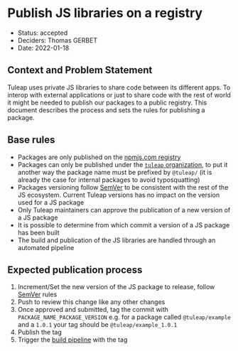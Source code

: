 # Publish JS libraries on a registry

* Status: accepted
* Deciders: Thomas GERBET
* Date: 2022-01-18

## Context and Problem Statement

Tuleap uses private JS libraries to share code between its different apps. To interop with external applications or just
to share code with the rest of world it might be needed to publish our packages to a public registry. This document
describes the process and sets the rules for publishing a package.

## Base rules

* Packages are only published on the [npmjs.com registry](https://www.npmjs.com/)
* Packages can only be published under the [`tuleap` organization](https://www.npmjs.com/org/tuleap), to put it another
way the package name must be prefixed by `@tuleap/` (it is already the case for internal packages to avoid typosquatting)
* Packages versioning follow [SemVer](https://semver.org/) to be consistent with the rest of the JS ecosystem. Current
Tuleap versions has no impact on the version used for a JS package
* Only Tuleap maintainers can approve the publication of a new version of a JS package
* It is possible to determine from which commit a version of a JS package has been built
* The build and publication of the JS libraries are handled through an automated pipeline

## Expected publication process

1. Increment/Set the new version of the JS package to release, follow [SemVer](https://semver.org/) rules
2. Push to review this change like any other changes
3. Once approved and submitted, tag the commit with `PACKAGE_NAME_PACKAGE_VERSION` e.g. for a package called
`@tuleap/example` and a `1.0.1` your tag should be `@tuleap/example_1.0.1`
4. Publish the tag
5. Trigger the [build pipeline](https://ci.tuleap.org/jenkins/job/Publish_JS_libraries/job/Main_Tuleap_repository/) with
the tag
